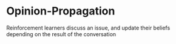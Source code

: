 # Opinion-Propagation
Reinforcement learners discuss an issue, and update their beliefs depending on the result of the conversation
